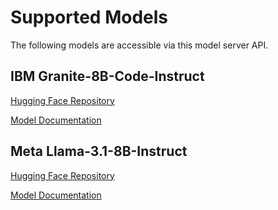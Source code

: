 # Supported Models

The following models are accessible via this model server API.

## IBM Granite-8B-Code-Instruct

[Hugging Face Repository](https://huggingface.co/ibm-granite/granite-8b-code-instruct)

[Model Documentation](../../../../resource/ibm-granite-8b-code-instruct/docs)

## Meta Llama-3.1-8B-Instruct

[Hugging Face Repository](https://huggingface.co/meta-llama/Meta-Llama-3.1-8B-Instruct)

[Model Documentation](../../../../resource/meta-llama-31-8b-instruct/docs)